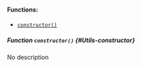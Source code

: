 

#### Functions:
- [`constructor()`](#Utils-constructor)


##### Function `constructor()` {#Utils-constructor}
No description

